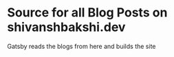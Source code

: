 # Source for all Blog Posts on shivanshbakshi.dev

Gatsby reads the blogs from here and builds the site